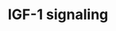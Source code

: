 ---
annotations:
- id: PW:0000003
  parent: signaling pathway
  type: Pathway Ontology
  value: signaling pathway
authors:
- Zari
- Mkutmon
- Evelo
- Egonw
- Khanspers
- Jmelius
- Eweitz
citedin:
- link: PMC7019052
  title: Identification of Biological Pathways Contributing to Marbling in Skeletal
    Muscle to Improve Beef Cattle Breeding (2020)
description: The activated IGF-1R (Insulin-like growth factor 1 receptor) regulates
  cellular adhesion, cytoskeletal organization and migration through interaction with
  adhesion molecules and integrin. In normal physiology the IGF-1R stimulates linear
  body growth, promotes neuronal survival and myelination, postnatal mammary gland
  development and lactation and is implicated in bone formation and renal function
  (Fortes et al,2013).
last-edited: 2021-05-21
organisms:
- Bos taurus
redirect_from:
- /index.php/Pathway:WP2892
- /instance/WP2892
- /instance/WP2892_r117537
revision: r117537
schema-jsonld:
- '@context': https://schema.org/
  '@id': https://wikipathways.github.io/pathways/WP2892.html
  '@type': Dataset
  creator:
    '@type': Organization
    name: WikiPathways
  description: The activated IGF-1R (Insulin-like growth factor 1 receptor) regulates
    cellular adhesion, cytoskeletal organization and migration through interaction
    with adhesion molecules and integrin. In normal physiology the IGF-1R stimulates
    linear body growth, promotes neuronal survival and myelination, postnatal mammary
    gland development and lactation and is implicated in bone formation and renal
    function (Fortes et al,2013).
  keywords:
  - AKT1
  - AKT2
  - AKT3
  - ARAF
  - BAD
  - BRAF
  - HRAS
  - IGF1
  - IGF1R
  - IRS1
  - IRS2
  - KRAS
  - MAPK1
  - MAPK10
  - MAPK11
  - MAPK12
  - MAPK13
  - MAPK14
  - MAPK15
  - MAPK3
  - MAPK4
  - MAPK6
  - MAPK7
  - MAPK8
  - MAPK9
  - MTOR
  - NRAS
  - RAF1
  - SHC1
  - SHC2
  - SHC3
  - SHC4
  license: CC0
  name: IGF-1 signaling
seo: CreativeWork
title: IGF-1 signaling
wpid: WP2892
---